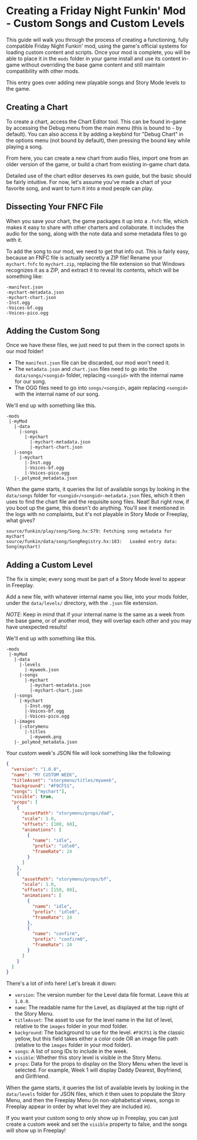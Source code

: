 # Creating a Friday Night Funkin' Mod - Custom Songs and Custom Levels

This guide will walk you through the process of creating a functioning, fully compatible Friday Night Funkin' mod, using the game's official systems for loading custom content and scripts. Once your mod is complete, you will be able to place it in the `mods` folder in your game install and use its content in-game without overriding the base game content and still maintain compatibility with other mods.

This entry goes over adding new playable songs and Story Mode levels to the game.

## Creating a Chart

To create a chart, access the Chart Editor tool. This can be found in-game by accessing the Debug menu from the main menu (this is bound to `~` by default). You can also access it by adding a keybind for "Debug Chart" in the options menu (not bound by default), then pressing the bound key while playing a song.

From here, you can create a new chart from audio files, import one from an older version of the game, or build a chart from existing in-game chart data.

Detailed use of the chart editor deserves its own guide, but the basic should be fairly intuitive. For now, let's assume you've made a chart of your favorite song, and want to turn it into a mod people can play.

## Dissecting Your FNFC File

When you save your chart, the game packages it up into a `.fnfc` file, which makes it easy to share with other charters and collaborate. It includes the audio for the song, along with the note data and some metadata files to go with it.

To add the song to our mod, we need to get that info out. This is fairly easy, because an FNFC file is actually secretly a ZIP file! Rename your `mychart.fnfc` to `mychart.zip`, replacing the file extension so that Windows recognizes it as a ZIP, and extract it to reveal its contents, which will be something like:

```
-manifest.json
-mychart-metadata.json
-mychart-chart.json
-Inst.ogg
-Voices-bf.ogg
-Voices-pico.ogg
```

## Adding the Custom Song

Once we have these files, we just need to put them in the correct spots in our mod folder!

- The `manifest.json` file can be discarded, our mod won't need it.
- The `metadata.json` and `chart.json` files need to go into the `data/songs/<songid>` folder, replacing `<songid>` with the internal name for our song.
- The OGG files need to go into `songs/<songid>`, again replacing `<songid>` with the internal name of our song.

We'll end up with something like this.

```
-mods
 |-myMod
   |-data
     |-songs
       |-mychart
         |-mychart-metadata.json
         |-mychart-chart.json
   |-songs
     |-mychart
       |-Inst.ogg
       |-Voices-bf.ogg
       |-Voices-pico.ogg
   |-_polymod_metadata.json
```

When the game starts, it queries the list of available songs by looking in the `data/songs` folder for `<songid>/<songid>-metadata.json` files, which it then uses to find the chart file and the requisite song files. Neat! But right now, if you boot up the game, this doesn't do anything. You'll see it mentioned in the logs with no complaints, but it's not playable in Story Mode or Freeplay, what gives?

```
source/funkin/play/song/Song.hx:579: Fetching song metadata for mychart
source/funkin/data/song/SongRegistry.hx:103:   Loaded entry data: Song(mychart)
```

## Adding a Custom Level

The fix is simple; every song must be part of a Story Mode level to appear in Freeplay.

Add a new file, with whatever internal name you like, into your mods folder, under the `data/levels/` directory, with the `.json` file extension.

*NOTE*: Keep in mind that if your internal name is the same as a week from the base game, or of another mod, they will overlap each other and you may have unexpected results!

We'll end up with something like this.

```
-mods
 |-myMod
   |-data
     |-levels
       |-myweek.json
     |-songs
       |-mychart
         |-mychart-metadata.json
         |-mychart-chart.json
   |-songs
     |-mychart
       |-Inst.ogg
       |-Voices-bf.ogg
       |-Voices-pico.ogg
   |-images
     |-storymenu
       |-titles
         |-myweek.png
   |-_polymod_metadata.json
```

Your custom week's JSON file will look something like the following:

```json
{
  "version": "1.0.0",
  "name": "MY CUSTOM WEEK",
  "titleAsset": "storymenu/titles/myweek",
  "background": "#F9CF51",
  "songs": ["mychart"],
  "visible": true,
  "props": [
    {
      "assetPath": "storymenu/props/dad",
      "scale": 1.0,
      "offsets": [100, 60],
      "animations": [
        {
          "name": "idle",
          "prefix": "idle0",
          "frameRate": 24
        }
      ]
    },
    {
      "assetPath": "storymenu/props/bf",
      "scale": 1.0,
      "offsets": [150, 80],
      "animations": [
        {
          "name": "idle",
          "prefix": "idle0",
          "frameRate": 24
        },
        {
          "name": "confirm",
          "prefix": "confirm0",
          "frameRate": 24
        }
      ]
    }
  ]
}
```

There's a lot of info here! Let's break it down:

- `version`: The version number for the Level data file format. Leave this at `1.0.0`.
- `name`: The readable name for the Level, as displayed at the top right of the Story Menu.
- `titleAsset`: The asset to use for the level name in the list of level, relative to the `images` folder in your mod folder.
- `background`: The background to use for the level. `#F9CF51` is the classic yellow, but this field takes either a color code OR an image file path (relative to the `images` folder in your mod folder).
- `songs`: A list of song IDs to include in the week.
- `visible`: Whether this story level is visible in the Story Menu.
- `props`: Data for the props to display on the Story Menu when the level is selected. For example, Week 1 will display Daddy Dearest, Boyfriend, and Girlfriend.

When the game starts, it queries the list of available levels by looking in the `data/levels` folder for JSON files, which it then uses to populate the Story Menu, and then the Freeplay Menu (in non-alphabetical views, songs in Freeplay appear in order by what level they are included in).

If you want your custom song to only show up in Freeplay, you can just create a custom week and set the `visible` property to false, and the songs will show up in Freeplay!
